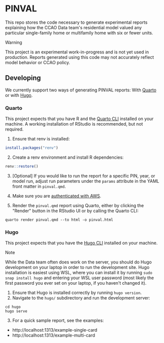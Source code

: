 # PINVAL

This repo stores the code necessary to generate experimental reports
explaining how the CCAO Data team's residential model valued any particular
single-family home or multifamily home with six or fewer units.

> [!WARNING]
> This project is an experimental work-in-progress and is not yet used in
> production. Reports generated using this code may not accurately reflect
> model behavior or CCAO policy.

## Developing

We currently support two ways of generating PINVAL reports: With
[Quarto](#quarto) or with [Hugo](#hugo).

### Quarto

This project expects that you have R and the [Quarto
CLI](https://quarto.org/docs/get-started/) installed on your machine.
A working installation of RStudio is recommended, but not required.

1. Ensure that renv is installed:

```r
install.packages("renv")
```

2. Create a renv environment and install R dependencies:

```r
renv::restore()
```

3. [Optional] If you would like to run the report for a specific PIN, year, or
   model run, adjust run parameters under the `params` attribute in the YAML
   front matter in `pinval.qmd`.

4. Make sure you are [authenticated with
   AWS](https://github.com/ccao-data/wiki/blob/master/How-To/Setup-the-AWS-Command-Line-Interface-and-Multi-factor-Authentication.md).

5. Render the `pinval.qmd` report using Quarto, either by clicking the "Render"
   button in the RStudio UI or by calling the Quarto CLI:

```
quarto render pinval.qmd --to html -o pinval.html
```

### Hugo

This project expects that you have the [Hugo CLI](https://gohugo.io/installation/)
installed on your machine.

> [!NOTE]
> While the Data team often does work on the server, you should do Hugo
> development on your laptop in order to run the development site. Hugo
> installation is easiest using WSL, where you can install it by running
> `sudo snap install hugo` and entering your WSL user password (most likely
> the first password you ever set on your laptop, if you haven't changed it).

1. Ensure that Hugo is installed correctly by running `hugo version`.
2. Navigate to the `hugo/` subdirectory and run the development server:

```
cd hugo
hugo serve
```

3. For a quick sample report, see the examples:
  - http://localhost:1313/example-single-card
  - http://localhost:1313/example-multi-card
